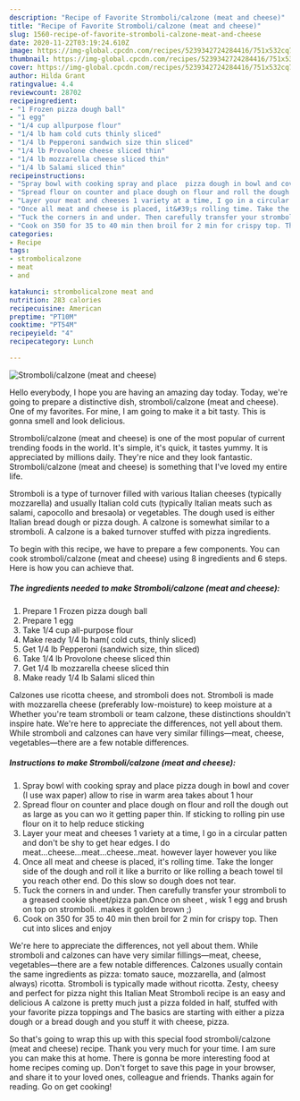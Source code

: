 ```yaml
---
description: "Recipe of Favorite Stromboli/calzone (meat and cheese)"
title: "Recipe of Favorite Stromboli/calzone (meat and cheese)"
slug: 1560-recipe-of-favorite-stromboli-calzone-meat-and-cheese
date: 2020-11-22T03:19:24.610Z
image: https://img-global.cpcdn.com/recipes/5239342724284416/751x532cq70/strombolicalzone-meat-and-cheese-recipe-main-photo.jpg
thumbnail: https://img-global.cpcdn.com/recipes/5239342724284416/751x532cq70/strombolicalzone-meat-and-cheese-recipe-main-photo.jpg
cover: https://img-global.cpcdn.com/recipes/5239342724284416/751x532cq70/strombolicalzone-meat-and-cheese-recipe-main-photo.jpg
author: Hilda Grant
ratingvalue: 4.4
reviewcount: 28702
recipeingredient:
- "1 Frozen pizza dough ball"
- "1 egg"
- "1/4 cup allpurpose flour"
- "1/4 lb ham cold cuts thinly sliced"
- "1/4 lb Pepperoni sandwich size thin sliced"
- "1/4 lb Provolone cheese sliced thin"
- "1/4 lb mozzarella cheese sliced thin"
- "1/4 lb Salami sliced thin"
recipeinstructions:
- "Spray bowl with cooking spray and place  pizza dough in bowl and cover (I use wax paper) allow to rise in warm area takes about 1 hour"
- "Spread flour on counter and place dough on flour and roll the dough out as large as you can wo it getting paper thin. If sticking to rolling pin use flour on it to help reduce sticking"
- "Layer your meat and cheeses 1 variety at a time, I go in a circular patten and don&#39;t be shy to get hear edges. I do meat...cheese...meat...cheese..meat. however layer however you like"
- "Once all meat and cheese is placed, it&#39;s rolling time. Take the longer side of the dough and roll it like a burrito or like rolling a beach towel til you reach other end. Do this slow so dough does not tear."
- "Tuck the corners in and under. Then carefully transfer your stromboli to a greased cookie sheet/pizza pan.Once on sheet , wisk 1 egg and brush on top on stromboli. .makes it golden brown ;)"
- "Cook on 350 for 35 to 40 min then broil for 2 min for crispy top. Then cut into slices and enjoy"
categories:
- Recipe
tags:
- strombolicalzone
- meat
- and

katakunci: strombolicalzone meat and 
nutrition: 283 calories
recipecuisine: American
preptime: "PT10M"
cooktime: "PT54M"
recipeyield: "4"
recipecategory: Lunch

---
```



![Stromboli/calzone (meat and cheese)](https://img-global.cpcdn.com/recipes/5239342724284416/751x532cq70/strombolicalzone-meat-and-cheese-recipe-main-photo.jpg)

Hello everybody, I hope you are having an amazing day today. Today, we're going to prepare a distinctive dish, stromboli/calzone (meat and cheese). One of my favorites. For mine, I am going to make it a bit tasty. This is gonna smell and look delicious.

Stromboli/calzone (meat and cheese) is one of the most popular of current trending foods in the world. It's simple, it's quick, it tastes yummy. It is appreciated by millions daily. They're nice and they look fantastic. Stromboli/calzone (meat and cheese) is something that I've loved my entire life.

Stromboli is a type of turnover filled with various Italian cheeses (typically mozzarella) and usually Italian cold cuts (typically Italian meats such as salami, capocollo and bresaola) or vegetables. The dough used is either Italian bread dough or pizza dough. A calzone is somewhat similar to a stromboli. A calzone is a baked turnover stuffed with pizza ingredients.


To begin with this recipe, we have to prepare a few components. You can cook stromboli/calzone (meat and cheese) using 8 ingredients and 6 steps. Here is how you can achieve that.

<!--inarticleads1-->

##### The ingredients needed to make Stromboli/calzone (meat and cheese):

1. Prepare 1 Frozen pizza dough ball
1. Prepare 1 egg
1. Take 1/4 cup all-purpose flour
1. Make ready 1/4 lb ham( cold cuts, thinly sliced)
1. Get 1/4 lb Pepperoni (sandwich size, thin sliced)
1. Take 1/4 lb Provolone cheese sliced thin
1. Get 1/4 lb mozzarella cheese sliced thin
1. Make ready 1/4 lb Salami sliced thin


Calzones use ricotta cheese, and stromboli does not. Stromboli is made with mozzarella cheese (preferably low-moisture) to keep moisture at a Whether you&#39;re team stromboli or team calzone, these distinctions shouldn&#39;t inspire hate. We&#39;re here to appreciate the differences, not yell about them. While stromboli and calzones can have very similar fillings—meat, cheese, vegetables—there are a few notable differences. 

<!--inarticleads2-->

##### Instructions to make Stromboli/calzone (meat and cheese):

1. Spray bowl with cooking spray and place  pizza dough in bowl and cover (I use wax paper) allow to rise in warm area takes about 1 hour
1. Spread flour on counter and place dough on flour and roll the dough out as large as you can wo it getting paper thin. If sticking to rolling pin use flour on it to help reduce sticking
1. Layer your meat and cheeses 1 variety at a time, I go in a circular patten and don&#39;t be shy to get hear edges. I do meat...cheese...meat...cheese..meat. however layer however you like
1. Once all meat and cheese is placed, it&#39;s rolling time. Take the longer side of the dough and roll it like a burrito or like rolling a beach towel til you reach other end. Do this slow so dough does not tear.
1. Tuck the corners in and under. Then carefully transfer your stromboli to a greased cookie sheet/pizza pan.Once on sheet , wisk 1 egg and brush on top on stromboli. .makes it golden brown ;)
1. Cook on 350 for 35 to 40 min then broil for 2 min for crispy top. Then cut into slices and enjoy


We&#39;re here to appreciate the differences, not yell about them. While stromboli and calzones can have very similar fillings—meat, cheese, vegetables—there are a few notable differences. Calzones usually contain the same ingredients as pizza: tomato sauce, mozzarella, and (almost always) ricotta. Stromboli is typically made without ricotta. Zesty, cheesy and perfect for pizza night this Italian Meat Stromboli recipe is an easy and delicious A calzone is pretty much just a pizza folded in half, stuffed with your favorite pizza toppings and The basics are starting with either a pizza dough or a bread dough and you stuff it with cheese, pizza. 

So that's going to wrap this up with this special food stromboli/calzone (meat and cheese) recipe. Thank you very much for your time. I am sure you can make this at home. There is gonna be more interesting food at home recipes coming up. Don't forget to save this page in your browser, and share it to your loved ones, colleague and friends. Thanks again for reading. Go on get cooking!
